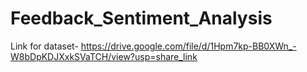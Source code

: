 # Feedback_Sentiment_Analysis
Link for dataset- https://drive.google.com/file/d/1Hpm7kp-BB0XWn_-W8bDpKDJXxkSVaTCH/view?usp=share_link

